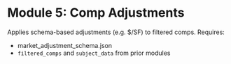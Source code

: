 # Module 5: Comp Adjustments
Applies schema-based adjustments (e.g. $/SF) to filtered comps.
Requires:
- market_adjustment_schema.json
- `filtered_comps` and `subject_data` from prior modules
